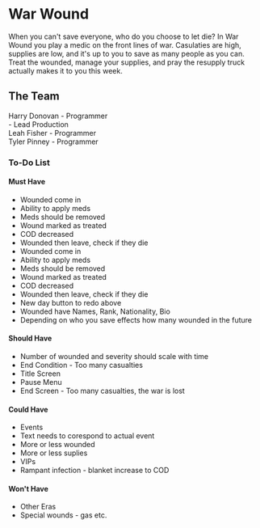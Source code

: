 # War Wound
When you can't save everyone, who do you choose to let die? 
In War Wound you play a medic on the front lines of war. Casulaties are high, supplies are low, and it's up to you to save as many people as you can. Treat the wounded, manage your supplies, and pray the resupply truck actually makes it to you this week.

## The Team
Harry Donovan - Programmer\
		- Lead Production\
Leah Fisher   - Programmer \
Tyler Pinney  - Programmer
	      

### To-Do List
#### Must Have
* Wounded come in 
* Ability to apply meds
* Meds should be removed
* Wound marked as treated
* COD decreased
* Wounded then leave, check if they die 
* Wounded come in
* Ability to apply meds
* Meds should be removed
* Wound marked as treated
* COD decreased
* Wounded then leave, check if they die
* New day button to redo above
* Wounded have Names, Rank, Nationality, Bio
* Depending on who you save effects how many wounded in the future

#### Should Have
* Number of wounded and severity should scale with time
* End Condition - Too many casualties
* Title Screen
* Pause Menu
* End Screen - Too many casualties, the war is lost

#### Could Have
* Events
* Text needs to corespond to actual event 
* More or less wounded
* More or less suplies
* VIPs
* Rampant infection - blanket increase to COD

#### Won't Have
* Other Eras
* Special wounds - gas etc.